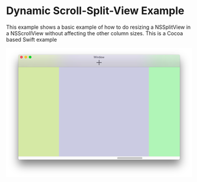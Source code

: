 # Dynamic Scroll-Split-View Example #

This example shows a basic example of how to do resizing a NSSplitView in a NSScrollView without  affecting the other column sizes.
This is a Cocoa based Swift example

![Screenshot](https://raw.githubusercontent.com/petershaw/DynamicSplitViewExample/master/screen.png)

